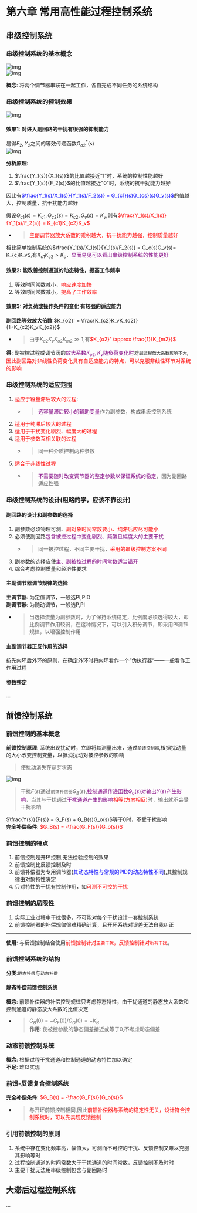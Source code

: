 # 第六章 常用高性能过程控制系统
## 串级控制系统
### 串级控制系统的基本概念
![img](img/反应釜温度串级控制系统流程图.png '图1 反应釜温度串级控制系统流程图 :size=50%')  
![img](img/串级控制系统的一般结构框图.png '图2 串级控制系统的一般结构框图 :size=50%')  

**概念**: 将两个调节器串联在一起工作，各自完成不同任务的系统结构  

### 串级控制系统的控制效果
![img](img/串级控制系统传递函数框图.png '图3 串级控制系统传递函数框图 :size=50%')  

#### 效果1: 对进入副回路的干扰有很强的抑制能力
易得$F_2,Y_2$之间的等效传递函数$G_{o2}^*(s)$  
![img](img/串级控制系统传递函数框图等效形式.png '图4 串级控制系统传递函数框图等效形式 :size=50%')  

**分析原理**:  
1. $\frac{Y_1(s)}{X_1(s)}$的比值越接近“1”时，系统的控制性能越好  
2. $\frac{Y_1(s)}{F_2(s)}$的比值越接近"0"时，系统的抗干扰能力越好  

因此有<font color=blue>$\frac{Y_1(s)/X_1(s)}{Y_1(s)/F_2(s)} = G_{c1}(s)G_{cs}(s)G_v(s)$</font>的值越大，控制质量，抗干扰能力越好  

假设$G_{c1}(s) = K_{c1},G_{c2}(s) = K_{c2}, G_v(s) = K_v$,则有<font color=red>$\frac{Y_1(s)/X_1(s)}{Y_1(s)/F_2(s)} = K_{c1}K_{c2}K_v$</font>  
- > <font color=red>主副调节器放大系数的乘积越大，抗干扰能力越强，控制质量越好</font>  

相比简单控制系统的$\frac{Y_1(s)/X_1(s)}{Y_1(s)/F_2(s)} = G_c(s)G_v(s)= K_{c}K_v$,有$K_{c1}K_{c2} > K_c$，<font color=purple>显而易见可以看出串级控制系统的性能更好</font>  


#### 效果2: 能改善控制通道的动态特性，提高工作频率 
1. 等效时间常数减小，<font color=red>响应速度加快</font>  
2. 等效时间常数减小，<font color=red>提高了工作效率</font>  

#### 效果3: 对负荷或操作条件的变化 有较强的适应能力
**副回路等效放大倍数**:$K_{o2}' = \frac{K_{c2}K_vK_{o2}}{1+K_{c2}K_vK_{o2}}$  
   - > 由于$K_{c2}K_vK_{o2}K_{m2} \gg 1$,有<font color=red>$K_{o2}' \approx \frac{1}{K_{m2}}$</font>  

**得:** 副被控过程或调节阀的<font color=purple>放大系数$K_{o2},K_v$随负荷变化时</font>对`副过程放大系数影响不大`,<font color=red>因此副回路对非线性负荷变化具有自适应能力的特点，可以克服非线性环节对系统的影响</font>  

### 串级控制系统的适应范围
1. <font color=red>适应于容量滞后较大的过程</font>:  
   - ><font color=purple>选容量滞后较小的辅助变量</font>作为副参数，构成串级控制系统  
2.  <font color=red>适用于纯滞后较大的过程</font>  
3. <font color=red>适用于干扰变化剧烈、幅度大的过程</font>  
4. <font color=red>适用于参数互相关联的过程</font>  
   - >同一种介质控制两种参数  
5. <font color=red>适合于非线性过程</font>  
   - > <font color=purple>不需要随时改变调节器的整定参数以保证系统的稳定</font>，因为副回路适应性强  

### 串级控制系统的设计(粗略的学，应该不靠设计)
#### 副回路的设计和副参数的选择
1. 副参数必须物理可测、<font color=red>副对象时间常数要小、纯滞后应尽可能小</font>  
2. 必须使副回路<font color=purple>包含被控过程中变化剧烈、频繁且幅度大的主要干扰</font>  
   - >同一被控过程，不同主要干扰，<font color=red>采用的串级控制方案不同</font>  
3. 副参数的选择应使<font color=purple>主、副被控过程的时间常数适当错开</font>  
4. 综合考虑控制质量和经济性要求  

#### 主副调节器调节规律的选择
**主调节器**: 为定值调节，一般选PI,PID  
**副调节器**: 为随动调节，一般选P,PI  
   - >当选择流量为副参数时，为了保持系统稳定，比例度必须选得较大，即比例调节作用较弱，在这种情况下，可以引入积分调节，即采用PI调节规律，以增强控制作用

#### 主副调节器正反作用的选择
按先内环后外环的原则，在确定外环时将内环看作一个”伪执行器“——一般看作正作用过程       

#### 参数整定
...

## 前馈控制系统
### 前馈控制的基本概念
**前馈控制原理**: 系统出现扰动时，立即将其测量出来，通过`前馈控制器`,根据扰动量的大小改变控制变量，以抵消扰动对被控参数的影响  
> 使扰动消失在萌芽状态  

![img](img/前馈控制系统的一般框图.png '图5 前馈控制系统的一般框图 :size=50%')  

> 干扰$F(s)$通过`前馈补偿器`$G_B(s)$,<font color=purple>控制通道传递函数$G_o(s)$对输出$Y(s)$产生影响</font>，当其与干扰通过<font color=purple>干扰通道产生的影响</font><font color=red>相等(方向相反)</font>时，输出就不会受干扰影响    

$\frac{Y(s)}{F(s)} = G_F(s) + G_B(s)G_o(s)$等于0时，不受干扰影响  
**完全补偿条件**: <font color=red>$G_B(s) = -\frac{G_F(s)}{G_o(s)}$</font>  

### 前馈控制的特点
1. 前馈控制是开环控制,无法检验控制的效果  
2. 前馈控制比反馈控制及时 
3. 前馈补偿器为专用调节器(<font color=blue>其动态特性与常规的PID的动态特性不同</font>),其控制规律由对象特性决定  
4. 只对特性的干扰有控制作用，如<font color=red>可测不可控的干扰</font>  
### 前馈控制的局限性
1. 实际工业过程中干扰很多，不可能对每个干扰设计一套控制系统   
2. 前馈控制器的补偿规律很难精确计算，且开环系统对误差无法自我纠正  

---
**使用**: 与反馈控制结合使用<font color=red>前馈控制针对`主要干扰`，反馈控制针对`所有干扰`</font>。

### 前馈控制系统的结构
**分类**:`静态补偿`与`动态补偿`  

#### 静态补偿前馈控制系统
**概念**: 前馈补偿器的补偿控制规律只考虑静态特性，由干扰通道的静态放大系数和控制通道的静态放大系数的比值决定  
   - > $G_B(0) = -G_F(0)/G_O(0) = -K_B$  
**作用**: 使被控参数的静态偏差接近或等于0,不考虑动态偏差  

### 动态前馈控制系统
**概念**: 根据过程干扰通道和控制通道的动态特性加以确定  
**不足**: 难以实现  



### 前馈-反馈复合控制系统
**完全补偿条件**: <font color=red>$G_B(s) = -\frac{G_F(s)}{G_o(s)}$</font>  
   - > 与开环前馈控制相同,因此<font color=red>前馈补偿器与系统的稳定性无关，设计符合控制系统时，可以先实现反馈控制</font>  

### 引用前馈控制的原则
1. 系统中存在变化频率高，幅值大，可测而不可控的干扰、反馈控制又难以克服其影响等时  
2. 过程控制通道的时间常数大于干扰通道的时间常数，反馈控制不及时时  
3. 主要干扰无法用串级控制包含与副回路时  

## 大滞后过程控制系统
...
